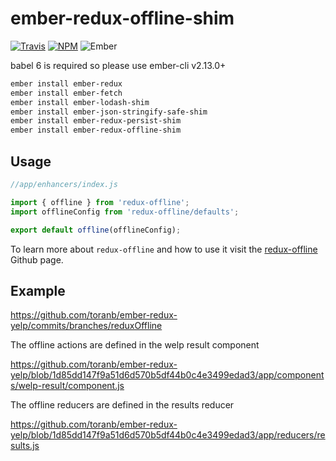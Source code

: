 # ember-redux-offline-shim

[![Travis][ci-img]][ci-url] [![NPM][npm-img]][npm-url] ![Ember][ember-img]

babel 6 is required so please use ember-cli v2.13.0+

```bash
ember install ember-redux
ember install ember-fetch
ember install ember-lodash-shim
ember install ember-json-stringify-safe-shim
ember install ember-redux-persist-shim
ember install ember-redux-offline-shim
```

## Usage

```js
//app/enhancers/index.js

import { offline } from 'redux-offline';
import offlineConfig from 'redux-offline/defaults';

export default offline(offlineConfig);
```

To learn more about `redux-offline` and how to use it visit the [redux-offline](https://github.com/jevakallio/redux-offline) Github page.

## Example

https://github.com/toranb/ember-redux-yelp/commits/branches/reduxOffline

The offline actions are defined in the welp result component

https://github.com/toranb/ember-redux-yelp/blob/1d85dd147f9a51d6d570b5df44b0c4e3499edad3/app/components/welp-result/component.js

The offline reducers are defined in the results reducer

https://github.com/toranb/ember-redux-yelp/blob/1d85dd147f9a51d6d570b5df44b0c4e3499edad3/app/reducers/results.js

[ci-img]: https://img.shields.io/travis/ember-redux/ember-redux-offline-shim.svg "Travis CI Build Status"
[ci-url]: https://travis-ci.org/ember-redux/ember-redux-offline-shim
[ember-img]: https://img.shields.io/badge/ember-1.13.13+-green.svg "Ember 1.13.13+"
[npm-img]: https://img.shields.io/npm/v/ember-redux-offline-shim.svg "NPM Version"
[npm-url]: https://www.npmjs.com/package/ember-redux-offline-shim
